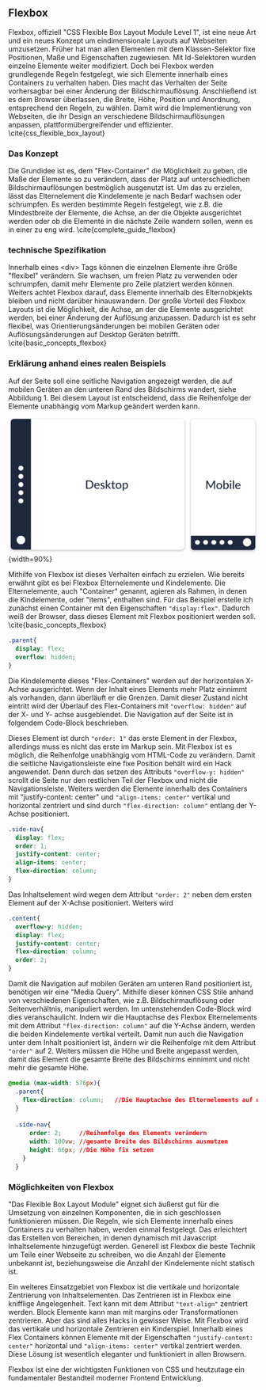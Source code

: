 ## Flexbox

Flexbox, offiziell "CSS Flexible Box Layout Module Level 1", ist eine neue Art und ein neues Konzept um eindimensionale Layouts auf Webseiten umzusetzen. Früher hat man allen Elementen mit dem Klassen-Selektor fixe Positionen, Maße und Eigenschaften zugewiesen. Mit Id-Selektoren wurden einzelne Elemente weiter modifiziert.
Doch bei Flexbox werden grundlegende Regeln festgelegt, wie sich Elemente innerhalb eines Containers zu verhalten haben. Dies macht das Verhalten der Seite vorhersagbar bei einer Änderung der Bildschirmauflösung. Anschließend ist es dem Browser überlassen, die Breite, Höhe, Position und Anordnung, entsprechend den Regeln, zu wählen. Damit wird die Implementierung von Webseiten, die ihr Design an verschiedene Bildschirmauflösungen anpassen, plattformübergreifender und effizienter. \cite{css_flexible_box_layout}

### Das Konzept

Die Grundidee ist es, dem "Flex-Container" die Möglichkeit zu geben, die Maße der Elemente so zu verändern, dass der Platz auf unterschiedlichen Bildschirmauflösungen bestmöglich ausgenutzt ist. Um das zu erzielen, lässt das Elternelement die Kindelemente je nach Bedarf wachsen oder schrumpfen. Es werden bestimmte Regeln festgelegt, wie z.B. die Mindestbreite der Elemente, die Achse, an der die Objekte ausgerichtet werden oder ob die Elemente in die nächste Zeile wandern sollen, wenn es in einer zu eng wird. \cite{complete_guide_flexbox}

### technische Spezifikation

Innerhalb eines \<div> Tags können die einzelnen Elemente ihre Größe "flexibel" verändern. Sie wachsen, um freien Platz zu verwenden oder schrumpfen, damit mehr Elemente pro Zeile platziert werden können. Weiters achtet Flexbox darauf, dass Elemente innerhalb des Elternobkjekts bleiben und nicht darüber hinauswandern. Der große Vorteil des Flexbox Layouts ist die Möglichkeit, die Achse, an der die Elemente ausgerichtet werden, bei einer Änderung der Auflösung anzupassen. Dadurch ist es sehr flexibel, was Orientierungsänderungen bei mobilen Geräten oder Auflösungsänderungen auf Desktop Geräten betrifft. \cite{basic_concepts_flexbox}

### Erklärung anhand eines realen Beispiels

Auf der Seite soll eine seitliche Navigation angezeigt werden, die auf mobilen Geräten an den unteren Rand des Bildschirms wandert, siehe Abbildung 1. Bei diesem Layout ist entscheidend, dass die Reihenfolge der Elemente unabhängig vom Markup geändert werden kann.

![Flexbox Beispiel Funktionalität](bilder/Dominik/Flexbox_Illustration_1.png){width=90%}

Mithilfe von Flexbox ist dieses Verhalten einfach zu erzielen.
Wie bereits erwähnt gibt es bei Flexbox Elternelemente und Kindelemente. Die Elternelemente, auch "Container" genannt, agieren als Rahmen, in denen die Kindelemente, oder "items", enthalten sind.
Für das Beispiel erstelle ich zunächst einen Container mit den Eigenschaften `"display:flex"`. Dadurch weiß der Browser, dass dieses Element mit Flexbox positioniert werden soll. \cite{basic_concepts_flexbox}

```css
.parent{
  display: flex;
  overflow: hidden;
}
```
Die Kindelemente dieses "Flex-Containers" werden auf der horizontalen X-Achse ausgerichtet. Wenn der Inhalt eines Elements mehr Platz einnimmt als vorhanden, dann überläuft er die Grenzen. Damit dieser Zustand nicht eintritt wird der Überlauf des Flex-Containers mit `"overflow: hidden"` auf der X- und Y- achse ausgeblendet. Die Navigation auf der Seite ist in folgendem Code-Block beschrieben.

Dieses Element ist durch `"order: 1"` das erste Element in der Flexbox, allerdings muss es nicht das erste im Markup sein. Mit Flexbox ist es möglich, die Reihenfolge unabhängig vom HTML-Code zu verändern. Damit die seitliche Navigationsleiste eine fixe Position behält wird ein Hack angewendet. Denn durch das setzen des Attributs `"overflow-y: hidden"` scrollt die Seite nur den restlichen Teil der Flexbox und nicht die Navigationsleiste. Weiters werden die Elemente innerhalb des Containers mit "justify-content: center" und `"align-items: center"` vertikal und horizontal zentriert und sind durch `"flex-direction: column"` entlang der Y-Achse positioniert.

```css
.side-nav{
  display: flex;
  order: 1;
  justify-content: center;
  align-items: center;
  flex-direction: column;
}
```
Das Inhaltselement wird wegen dem Attribut `"order: 2"` neben dem ersten Element auf der X-Achse positioniert. 
Weiters wird

```css
.content{
  overflow-y: hidden;
  display: flex;
  justify-content: center;
  flex-direction: column;
  order: 2;
}
```
Damit die Navigation auf mobilen Geräten am unteren Rand positioniert ist, benötigen wir eine "Media Query". Mithilfe dieser können CSS Stile anhand von verschiedenen Eigenschaften, wie z.B. Bildschirmauflösung oder Seitenverhältnis, manipuliert werden. Im untenstehenden Code-Block wird dies veranschaulicht. Indem wir die Hauptachse des Flexbox Elternelements mit dem Attribut `"flex-direction: column"` auf die Y-Achse ändern, werden die beiden Kindelemente vertikal verteilt. Damit nun auch die Navigation unter dem Inhalt positioniert ist, ändern wir die Reihenfolge mit dem Attribut `"order"` auf 2. Weiters müssen die Höhe und Breite angepasst werden, damit das Element die gesamte Breite des Bildschirms einnimmt und nicht mehr die gesamte Höhe.

```css
@media (max-width: 576px){
  .parent{
    flex-direction: column;   //Die Hauptachse des Elternelements auf die Y-Achse ändern
  }

  .side-nav{
      order: 2;		//Reihenfolge des Elements verändern
      width: 100vw;	//gesamte Breite des Bildschirms ausnutzen
      height: 66px;	//Die Höhe fix setzen
    }
  }
```

### Möglichkeiten von Flexbox

"Das Flexible Box Layout Module" eignet sich äußerst gut für die Umsetzung von einzelnen Komponenten, die in sich geschlossen funktionieren müssen. Die Regeln, wie sich Elemente innerhalb eines Containers zu verhalten haben, werden einmal festgelegt. Das erleichtert das Erstellen von Bereichen, in denen dynamisch mit Javascript Inhaltselemente hinzugefügt werden. Generell ist Flexbox die beste Technik um Teile einer Webseite zu schreiben, wo die Anzahl der Elemente unbekannt ist, beziehungsweise die Anzahl der Kindelemente nicht statisch ist.

Ein weiteres Einsatzgebiet von Flexbox ist die vertikale und horizontale Zentrierung von Inhaltselementen. Das Zentrieren ist in Flexbox eine knifflige Angelegenheit. Text kann mit dem Attribut `"text-align"` zentriert werden. Block Elemente kann man mit margins oder Transformationen zentrieren. Aber das sind alles Hacks in gewisser Weise. Mit Flexbox wird das vertikale und horizontale Zentrieren ein Kinderspiel. Innerhalb eines Flex Containers können Elemente mit der Eigenschaften `"justify-content: center"` horizontal und `"align-items: center"` vertikal zentriert werden. Diese Lösung ist wesentlich eleganter und funktioniert in allen Browsern.

Flexbox ist eine der wichtigsten Funktionen von CSS und heutzutage ein fundamentaler Bestandteil moderner Frontend Entwicklung.
